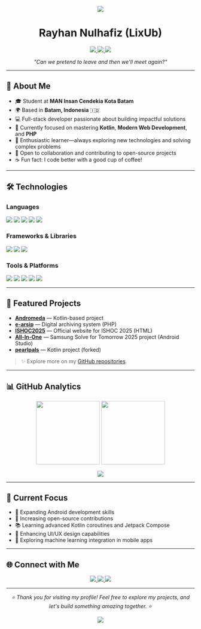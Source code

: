 <!-- Banner -->
<p align="center">
  <img src="https://capsule-render.vercel.app/api?type=waving&color=gradient&height=120&section=header"/>
</p>

<h1 align="center">Rayhan Nulhafiz (LixUb)</h1>
<p align="center">
  <a href="https://github.com/LixUb">
    <img src="https://img.shields.io/github/followers/LixUb?label=Followers&style=social"/>
  </a>
  <a href="https://github.com/LixUb">
    <img src="https://img.shields.io/github/stars/LixUb?style=social"/>
  </a>
  <img src="https://komarev.com/ghpvc/?username=LixUb&color=brightgreen"/>
</p>

<p align="center">
  <em>"Can we pretend to leave and then we'll meet again?"</em>
</p>

---

## 👤 About Me

- 🎓 Student at <strong>MAN Insan Cendekia Kota Batam</strong>
- 🌍 Based in <strong>Batam, Indonesia</strong> 🇮🇩
- 💻 Full-stack developer passionate about building impactful solutions
- 🌱 Currently focused on mastering <strong>Kotlin</strong>, <strong>Modern Web Development</strong>, and <strong>PHP</strong>
- 🚀 Enthusiastic learner—always exploring new technologies and solving complex problems
- 🤝 Open to collaboration and contributing to open-source projects
- ☕ Fun fact: I code better with a good cup of coffee!

---

## 🛠️ Technologies

### Languages
<p align="left">
  <img src="https://img.shields.io/badge/Kotlin-0095D5?style=for-the-badge&logo=kotlin&logoColor=white"/>
  <img src="https://img.shields.io/badge/PHP-777BB4?style=for-the-badge&logo=php&logoColor=white"/>
  <img src="https://img.shields.io/badge/JavaScript-F7DF1E?style=for-the-badge&logo=javascript&logoColor=black"/>
  <img src="https://img.shields.io/badge/HTML5-E34F26?style=for-the-badge&logo=html5&logoColor=white"/>
  <img src="https://img.shields.io/badge/CSS3-1572B6?style=for-the-badge&logo=css3&logoColor=white"/>
</p>

### Frameworks & Libraries
<p align="left">
  <img src="https://img.shields.io/badge/Android-3DDC84?style=for-the-badge&logo=android&logoColor=white"/>
  <img src="https://img.shields.io/badge/Laravel-FF2D20?style=for-the-badge&logo=laravel&logoColor=white"/>
  <img src="https://img.shields.io/badge/Bootstrap-563D7C?style=for-the-badge&logo=bootstrap&logoColor=white"/>
</p>

### Tools & Platforms
<p align="left">
  <img src="https://img.shields.io/badge/Git-F05032?style=for-the-badge&logo=git&logoColor=white"/>
  <img src="https://img.shields.io/badge/GitHub-181717?style=for-the-badge&logo=github&logoColor=white"/>
  <img src="https://img.shields.io/badge/Android_Studio-3DDC84?style=for-the-badge&logo=android-studio&logoColor=white"/>
  <img src="https://img.shields.io/badge/VS_Code-007ACC?style=for-the-badge&logo=visual-studio-code&logoColor=white"/>
  <img src="https://img.shields.io/badge/MySQL-4479A1?style=for-the-badge&logo=mysql&logoColor=white"/>
</p>

---

## 🚩 Featured Projects

- **[Andromeda](https://github.com/LixUb/andromeda)** — Kotlin-based project
- **[e-arsip](https://github.com/LixUb/e-arsip)** — Digital archiving system (PHP)
- **[ISHOC2025](https://github.com/LixUb/ISHOC2025)** — Official website for ISHOC 2025 (HTML)
- **[All-In-One](https://github.com/LixUb/All-In-One)** — Samsung Solve for Tomorrow 2025 project (Android Studio)
- **[pearlpals](https://github.com/LixUb/pearlpals)** — Kotlin project (forked)

> ✨ Explore more on my [GitHub repositories](https://github.com/LixUb?tab=repositories).

---

## 📊 GitHub Analytics

<p align="center">
  <img src="https://github-readme-stats.vercel.app/api?username=LixUb&show_icons=true&theme=tokyonight&hide_border=true&include_all_commits=true&count_private=true" height="170"/>
  <img src="https://github-readme-stats.vercel.app/api/top-langs/?username=LixUb&layout=compact&theme=tokyonight&hide_border=true" height="170"/>
</p>
<p align="center">
  <img src="https://github-readme-streak-stats.herokuapp.com/?user=LixUb&theme=tokyonight&hide_border=true"/>
</p>

---

## 🎯 Current Focus

- 🔭 Expanding Android development skills
- 🌟 Increasing open-source contributions
- 📚 Learning advanced Kotlin coroutines and Jetpack Compose
- 🎨 Enhancing UI/UX design capabilities
- 🤖 Exploring machine learning integration in mobile apps

---

## 🌐 Connect with Me

<p align="center">
  <a href="https://www.instagram.com/rayyhfz_">
    <img src="https://img.shields.io/badge/Instagram-E4405F?style=for-the-badge&logo=instagram&logoColor=white"/>
  </a>
  <a href="https://github.com/LixUb">
    <img src="https://img.shields.io/badge/GitHub-181717?style=for-the-badge&logo=github&logoColor=white"/>
  </a>
  <a href="mailto:hfzrayy@gmail.com">
    <img src="https://img.shields.io/badge/Email-D14836?style=for-the-badge&logo=gmail&logoColor=white"/>
  </a>
</p>

---

<p align="center">
  <i>⭐️ Thank you for visiting my profile! Feel free to explore my projects, and let's build something amazing together. ⭐️</i>
</p>
<p align="center">
  <img src="https://capsule-render.vercel.app/api?type=waving&color=gradient&height=100&section=footer"/>
</p>
